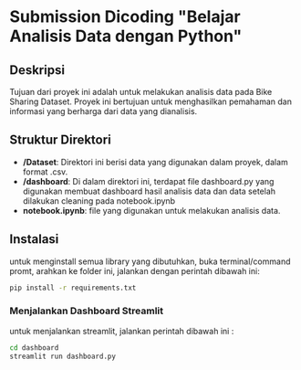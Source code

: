 # Submission Dicoding "Belajar Analisis Data dengan Python"

## Deskripsi

Tujuan dari proyek ini adalah untuk melakukan analisis data pada Bike Sharing Dataset. Proyek ini bertujuan untuk menghasilkan pemahaman dan informasi yang berharga dari data yang dianalisis.
## Struktur Direktori

- **/Dataset**: Direktori ini berisi data yang digunakan dalam proyek, dalam format .csv.
- **/dashboard**: Di dalam direktori ini, terdapat file dashboard.py yang digunakan membuat dashboard hasil analisis data dan data setelah dilakukan cleaning pada notebook.ipynb
- **notebook.ipynb**: file yang digunakan untuk melakukan analisis data.

## Instalasi

untuk menginstall semua library yang dibutuhkan, buka terminal/command promt, arahkan ke folder ini, jalankan dengan perintah dibawah ini:

```bash
pip install -r requirements.txt
```

### Menjalankan Dashboard Streamlit

untuk menjalankan streamlit, jalankan perintah dibawah ini :

```bash
cd dashboard
streamlit run dashboard.py
```
